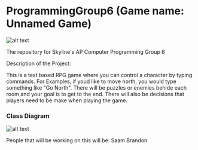 # ProgrammingGroup6 (Game name: Unnamed Game)
![alt text](https://github.com/bran214/ProgrammingGroup6/raw/main/Images/Icon6.png "ProgrammingGroup6")   

The repository for Skyline's AP Computer Programming Group 6


Description of the Project:

This is a text based RPG game where you can control a character by typing commands. For Examples, if youd like to move north, you would type something like "Go North". There will be puzzles or enemies behide each room and your goal is to get to the end. There will also be decisions that players need to be make when playing the game.


### Class Diagram
![alt text](https://github.com/bran214/ProgrammingGroup6/raw/main/brainstorm/Class%20Diagram.png "Class Diagram")   

People that will be working on this will be:
Saam
Brandon
